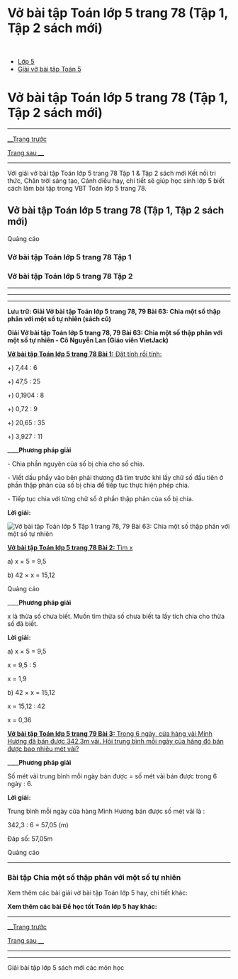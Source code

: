 # Vở bài tập Toán lớp 5 trang 78 (Tập 1, Tập 2 sách mới)

﻿

  * [Lớp 5](https://vietjack.com/series/lop-5.jsp)
  * [Giải vở bài tập Toán 5](https://vietjack.com/giai-vo-bai-tap-toan-5/index.jsp)



# Vở bài tập Toán lớp 5 trang 78 (Tập 1, Tập 2 sách mới)

* * *

[__Trang trước](https://vietjack.com/giai-vo-bai-tap-toan-5/bai-62-luyen-tap-chung.jsp)

[Trang sau __](https://vietjack.com/giai-vo-bai-tap-toan-5/bai-64-luyen-tap.jsp)

* * *

Với giải vở bài tập Toán lớp 5 trang 78 Tập 1 & Tập 2 sách mới Kết nối tri thức, Chân trời sáng tạo, Cánh diều hay, chi tiết sẽ giúp học sinh lớp 5 biết cách làm bài tập trong VBT Toán lớp 5 trang 78.

## Vở bài tập Toán lớp 5 trang 78 (Tập 1, Tập 2 sách mới)

Quảng cáo

### Vở bài tập Toán lớp 5 trang 78 Tập 1

### Vở bài tập Toán lớp 5 trang 78 Tập 2

* * *

* * *

* * *

**Lưu trữ: Giải Vở bài tập Toán lớp 5 trang 78, 79 Bài 63: Chia một số thập phân với một số tự nhiên (sách cũ)**

**Giải Vở bài tập Toán lớp 5 trang 78, 79 Bài 63: Chia một số thập phân với một số tự nhiên - Cô Nguyễn Lan (Giáo viên VietJack)**

[**Vở bài tập Toán lớp 5 trang 78 Bài 1:** Đặt tính rồi tính: ](https://vietjack.com/giai-vo-bai-tap-toan-5/bai-1-trang-78-vbt-toan-5-tap-1.jsp)

+) 7,44 : 6

+) 47,5 : 25

+) 0,1904 : 8

+) 0,72 : 9

+) 20,65 : 35

+) 3,927 : 11

____**Phương pháp giải**

\- Chia phần nguyên của số bị chia cho số chia. 

\- Viết dấu phẩy vào bên phải thương đã tìm trước khi lấy chữ số đầu tiên ở phần thập phân của số bị chia để tiếp tục thực hiện phép chia.

\- Tiếp tục chia với từng chữ số ở phần thập phân của số bị chia.

**Lời giải:**

![Vở bài tập Toán lớp 5 Tập 1 trang 78, 79 Bài 63: Chia một số thập phân với một số tự nhiên](https://vietjack.com/giai-vo-bai-tap-toan-5/images/bai-1-trang-78-vbt-toan-5-tap-1.PNG)

[**Vở bài tập Toán lớp 5 trang 78 Bài 2:** Tìm x ](https://vietjack.com/giai-vo-bai-tap-toan-5/bai-2-trang-78-vbt-toan-5-tap-1.jsp)

a) x × 5 = 9,5

b) 42 × x = 15,12

Quảng cáo

____**Phương pháp giải**

x là thừa số chưa biết. Muốn tìm thừa số chưa biết ta lấy tích chia cho thừa số đã biết.

**Lời giải:**

a) x × 5 = 9,5

x = 9,5 : 5

x = 1,9

b) 42 × x = 15,12

x = 15,12 : 42

x = 0,36

[**Vở bài tập Toán lớp 5 trang 79 Bài 3:** Trong 6 ngày, cửa hàng vải Minh Hương đã bán được 342,3m vải. Hỏi trung bình mỗi ngày của hàng đó bán được bao nhiêu mét vải?](https://vietjack.com/giai-vo-bai-tap-toan-5/bai-3-trang-79-vbt-toan-5-tap-1.jsp)

____**Phương pháp giải**

Số mét vải trung bình mỗi ngày bán được = số mét vải bán được trong 6 ngày : 6. 

**Lời giải:**

Trung bình mỗi ngày cửa hàng Minh Hương bán được số mét vải là :

342,3 : 6 = 57,05 (m)

Đáp số: 57,05m

Quảng cáo

* * *

### **Bài tập Chia một số thập phân với một số tự nhiên**

Xem thêm các bài giải vở bài tập Toán lớp 5 hay, chi tiết khác:

**Xem thêm các bài Để học tốt Toán lớp 5 hay khác:**

* * *

[__Trang trước](https://vietjack.com/giai-vo-bai-tap-toan-5/bai-62-luyen-tap-chung.jsp)

[Trang sau __](https://vietjack.com/giai-vo-bai-tap-toan-5/bai-64-luyen-tap.jsp)

* * *

* * *

Giải bài tập lớp 5 sách mới các môn học
